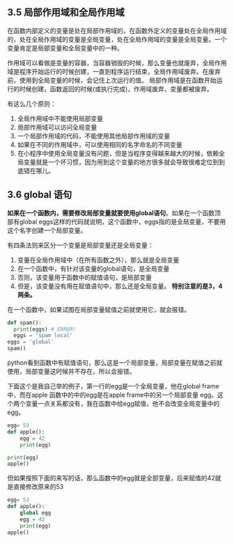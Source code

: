 ## 3.5 局部作用域和全局作用域
在函数内部定义的变量是处在局部作用域的，在函数外定义的变量处在全局作用域的，处在全局作用域的变量是全局变量，处在全局作用域的变量是全局变量。一个变量肯定是局部变量和全局变量中的一种。

作用域可以看做是变量的容器，当容器销毁的时候，那么变量也就废弃，全局作用域是程序开始运行的时候创建，一直到程序运行结束，全局作用域废弃。在废弃前，使用到全局变量的时候，会记住上次运行的值。
局部作用域是在函数开始运行的时候创建，函数返回的时候(或执行完成)，作用域废弃，变量都被废弃。

有这么几个原则：
1. 全局作用域中不能使用局部变量
2. 局部作用域可以访问全局变量
3. 一个局部作用域的代码，不能使用其他局部作用域的变量
4. 如果在不同的作用域中，可以使用相同的名字命名的不同变量
5. 在小程序中使用全局变量没有问题，但是当程序变得越来越大的时候，依赖全局变量就是一个坏习惯，因为用到这个变量的地方很多就会导致很难定位到到底错在哪儿。

## 3.6 global 语句
**如果在一个函数内，需要修改局部变量就要使用global语句**。如果在一个函数顶部有global eggs这样的代码就说明，这个函数中，eggs指的是全局变量，不要用这个名字创建一个局部变量。

有四条法则来区分一个变量是局部变量还是全局变量：
1. 变量在全局作用域中（在所有函数之外），那么就是全局变量
2. 在一个函数中，有针对该变量的global语句，是全局变量
3. 否则，该变量用于函数中的赋值语句，是局部变量
4. 但是，该变量没有用在赋值语句中，那么还是全局变量。
**特别注意的是3，4两条。**

在一个函数中，如果试图在局部变量赋值之前就使用它，就会报错。
```python
def spam():
  print(eggs) # ERROR!
  eggs = 'spam local'
eggs = 'global'
spam()
```
python看到函数中有赋值语句，那么这是一个局部变量，局部变量在赋值之前就使用，局部变量这时候并不存在，所以会报错。


下面这个是我自己举的例子，第一行的egg是一个全局变量，他在global frame中，而在apple 函数中的中的egg是在apple frame中的另一个局部变量
egg。这个两个变量一点关系都没有，我在函数中给egg赋值，他不会改变全局变量中的egg。

```python
egg= 53
def apple():
    egg = 42
    print(egg)

print(egg)
apple()
```

但如果按照下面的来写的话，那么函数中的egg就是全部变量，后来赋值的42就是直接修改原来的53
```python
egg= 53
def apple():
    global egg 
    egg = 42
    print(egg)
apple()
```




